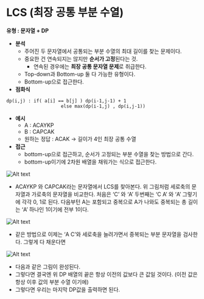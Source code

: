 # LCS (최장 공통 부분 수열)

**유형 : 문자열 + DP**

- **분석**
    - 주어진 두 문자열에서 공통되는 부분 수열의 최대 길이를 찾는 문제이다.
    - 중요한 건 연속되지는 않지만 **순서가 고정**된다는 것.
        - 연속된 경우에는 **최장 공통 문자열 문제**로 취급한다.
    - Top-down과 Bottom-up 둘 다 가능한 유형이다.
    - Bottom-up으로 접근한다.
- **점화식**

```
dp(i,j) : if( a[i] == b[j] ) dp(i-1,j-1) + 1
					else max(dp(i-1,j) , dp(i,j-1))
```

- **예시**
    - A : ACAYKP
    - B : CAPCAK
    - 원하는 정답 : ACAK → 길이가 4인 최장 공통 수열
- **접근**
    - bottom-up으로 접근하고, 순서가 고정되는 부분 수열을 찾는 방법으로 간다.
    - bottom-up이기에 2차원 배열을 채워가는 식으로 접근한다.

![Alt text](https://user-images.githubusercontent.com/84346055/266842741-3140d7e1-f5a2-448e-a78e-671703027b6b.png)

- ACAYKP 와 CAPCAK라는 문자열에서 LCS를 찾아본다. 위 그림처럼 세로축의 문자열과 가로축의 문자열을 비교한다. 처음은 ‘C’ 와 ‘A’ 두번째는 ‘C A’ 와 ‘A’ 그렇기에 각각 0, 1로 된다. 다음부턴 A는 포함되고 중복으로 A가 나와도 중복되는 총 길이는 ‘A’ 하나인 1이기에 전부 1이다.

![Alt text](https://user-images.githubusercontent.com/84346055/266842744-9950613e-88ad-4a40-8a1b-0bfd10ee8873.png)

- 같은 방법으로 이제는 ‘A C’와 세로축을 늘려가면서 중복되는 부분 문자열을 검사한다. 그렇게 다 채운다면

![Alt text](https://user-images.githubusercontent.com/84346055/266842748-d095b6c8-7425-4884-a4ab-21abd885bd3b.png)

- 다음과 같은 그림이 완성된다.
- 그렇다면 결국엔 위 DP 배열의 끝은 항상 이전의 값보다 큰 값일 것이다. (이전 값은 항상 이후 값의 부분 수열 이기에)
- 그렇다면 우리는 마지막 DP값을 출력하면 된다.
